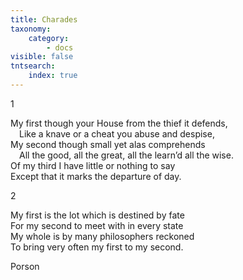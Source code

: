 ```yaml
---
title: Charades
taxonomy:
    category:
        - docs
visible: false
tntsearch:
    index: true
---
```


<span class="title">1</span>

My first though your House from the thief it defends,  
&emsp;Like a knave or a cheat you abuse and despise,  
My second though small yet alas comprehends  
&emsp;All the good, all the great, all the learn’d all the wise.  
Of my third I have little or nothing to say  
Except that it marks the departure of day.  

<span class="title">2</span>

My first is the lot which is destined by fate  
For my second to meet with in every state  
My whole is by many philosophers reckoned  
To bring very often my first to my second.  

Porson